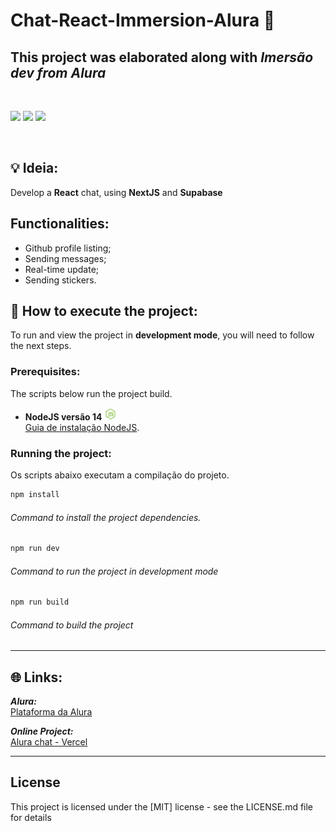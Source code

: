 # Chat-React-Immersion-Alura 💬
## This project was elaborated along with ***Imersão dev from Alura***

<br>
<p float="left">
 <img src="https://img.shields.io/badge/next.js-000000?style=for-the-badge&logo=nextdotjs&logoColor=white">
 <img src="https://img.shields.io/badge/React-20232A?style=for-the-badge&logo=react&logoColor=61DAFB">
 <img src="https://img.shields.io/badge/Supabase-3ECF8E?style=for-the-badge&logo=supabase&logoColor=white">
</p>
<br>

## 💡 Ideia:
Develop a **React** chat, using **NextJS** and **Supabase**

## Functionalities:
- Github profile listing;
- Sending messages;
- Real-time update;
- Sending stickers.

## 🚀 How to execute the project:
To run and view the project in **development mode**, you will need to follow the next steps.

### Prerequisites:
The scripts below run the project build.
- **NodeJS versão 14** <img src="https://raw.githubusercontent.com/PKief/vscode-material-icon-theme/main/icons/nodejs.svg" height="20" /><br>
  [<ins>Guia de instalação NodeJS</ins>](https://nodejs.org/en/).

### Running the project:
Os scripts abaixo executam a compilação do projeto.
   ```sh
   npm install
   ```
   ###### Command to install the project dependencies.

   ```sh
   npm run dev
   ```
   ###### Command to run the project in development mode

   ```sh
   npm run build
   ```
   ###### Command to build the project


---
## 🌐 Links: 
***Alura:***<br>
[<ins>Plataforma da Alura</ins>](https://www.alura.com.br/)

***Online Project:***<br>
[<ins>Alura chat - Vercel</ins>](https://react-imersao-react-next.vercel.app/)


---
## License
This project is licensed under the [MIT] license - see the LICENSE.md file for details
